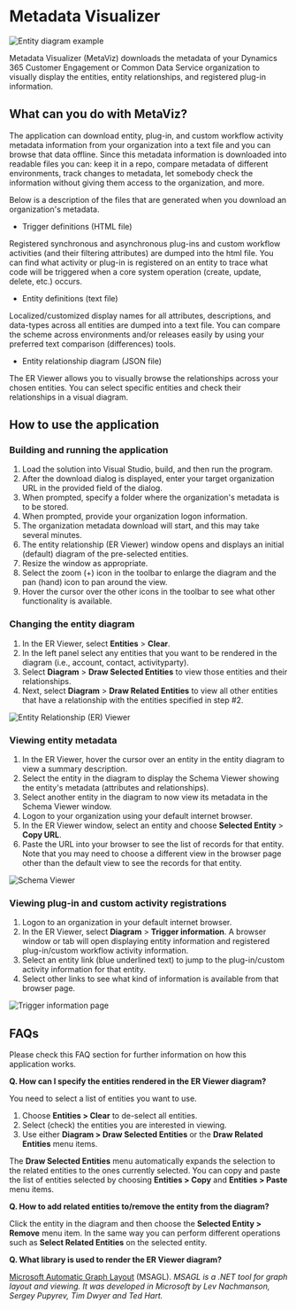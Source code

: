 # Metadata Visualizer

![Entity diagram example](/images/intro-graphic.PNG)

Metadata Visualizer (MetaViz) downloads the metadata of your Dynamics 365 Customer Engagement or Common Data Service organization to visually display the entities, entity relationships, and registered plug-in information.

## What can you do with MetaViz?

The application can download entity, plug-in, and custom workflow activity metadata information from your organization into a text file and you can browse that data offline.
Since this metadata information is downloaded into readable files you can: keep it in a repo, compare metadata of different environments, track changes to metadata, let somebody check the information without giving them access to the organization, and more.

Below is a description of the files that are generated when you download an organization's metadata.

- Trigger definitions (HTML file)

Registered synchronous and asynchronous plug-ins and custom workflow activities (and their filtering attributes) are dumped into the html file.
You can find what activity or plug-in is registered on an entity to trace what code will be triggered when a core system operation (create, update, delete, etc.) occurs.

- Entity definitions (text file)

Localized/customized display names for all attributes, descriptions, and data-types across all entities are dumped into a text file.
You can compare the scheme across environments and/or releases easily by using your preferred text comparison (differences) tools.

- Entity relationship diagram (JSON file)

The ER Viewer allows you to visually browse the relationships across your chosen entities.
You can select specific entities and check their relationships in a visual diagram.

## How to use the application

### Building and running the application

1. Load the solution into Visual Studio, build, and then run the program.
2. After the download dialog is displayed, enter your target organization URL in the provided field of the dialog.
3. When prompted, specify a folder where the organization's metadata is to be stored.
4. When prompted, provide your organization logon information.
5. The organization metadata download will start, and this may take several minutes.
6. The entity relationship (ER Viewer) window opens and displays an initial (default) diagram of the pre-selected entities.
7. Resize the window as appropriate.
8. Select the zoom (+) icon in the toolbar to enlarge the diagram and the pan (hand) icon to pan around the view.
9. Hover the cursor over the other icons in the toolbar to see what other functionality is available.

### Changing the entity diagram

1. In the ER Viewer, select **Entities** > **Clear**.
2. In the left panel select any entities that you want to be rendered in the diagram (i.e., account, contact, activityparty).
3. Select **Diagram** > **Draw Selected Entities** to view those entities and their relationships.
4. Next, select **Diagram** > **Draw Related Entities** to view all other entities that have a relationship with the entities specified in step #2.

![Entity Relationship (ER) Viewer](/images/er-viewer.PNG)

### Viewing entity metadata

1. In the ER Viewer, hover the cursor over an entity in the entity diagram to view a summary description.
2. Select the entity in the diagram to display the Schema Viewer showing the entity's metadata (attributes and relationships).
3. Select another entity in the diagram to now view its metadata in the Schema Viewer window.
4. Logon to your organization using your default internet browser.
5. In the ER Viewer window, select an entity and choose **Selected Entity** > **Copy URL**.
6. Paste the URL into your browser to see the list of records for that entity. Note that you may need to choose a different view in the browser page other than the default view to see the records for that entity.

![Schema Viewer](/images/schema-viewer.PNG)

### Viewing plug-in and custom activity registrations

1. Logon to an organization in your default internet browser.
2. In the ER Viewer, select **Diagram** > **Trigger information**. A browser window or tab will open displaying entity information and registered plug-in/custom workflow activity information.
3. Select an entity link (blue underlined text) to jump to the plug-in/custom activity information for that entity.
4. Select other links to see what kind of information is available from that browser page.

![Trigger information page](/images/trigger-view.PNG)

## FAQs

Please check this FAQ section for further information on how this application works.

**Q. How can I specify the entities rendered in the ER Viewer diagram?**

You need to select a list of entities you want to use.

1. Choose **Entities > Clear** to de-select all entities.
2. Select (check) the entities you are interested in viewing.
3. Use either **Diagram > Draw Selected Entities** or the **Draw Related Entities** menu items.

The **Draw Selected Entities** menu automatically expands the selection to the related entities to the ones currently selected.
You can copy and paste the list of entities selected by choosing **Entities > Copy** and **Entities > Paste** menu items.

**Q. How to add related entities to/remove the entity from the diagram?**

Click the entity in the diagram and then choose the **Selected Entity > Remove** menu item. In the same way you can perform different operations such as **Select Related Entities** on the selected entity.

**Q. What library is used to render the ER Viewer diagram?**

[Microsoft Automatic Graph Layout](https://www.microsoft.com/research/project/microsoft-automatic-graph-layout/) (MSAGL). *MSAGL is a .NET tool for graph layout and viewing. It was developed in Microsoft by Lev Nachmanson, Sergey Pupyrev, Tim Dwyer and Ted Hart.*